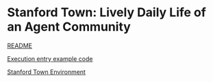 # Stanford Town: Lively Daily Life of an Agent Community

[README](https://github.com/geekan/MetaGPT/blob/main/metagpt/ext/stanford_town/README.md)  

[Execution entry example code](https://github.com/geekan/MetaGPT/tree/main/examples/stanford_town)

[Stanford Town Environment](./../../in_depth_guides/environment/stanford_town.md)
